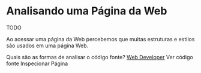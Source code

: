 # Analisando uma Página da Web

TODO

Ao acessar uma página da Web percebemos que muitas estruturas e estilos são usados em uma página Web.

Quais são as formas de analisar o código fonte?
[Web Developer](https://chrome.google.com/webstore/detail/web-developer/bfbameneiokkgbdmiekhjnmfkcnldhhm)
Ver código fonte
Inspecionar Página

